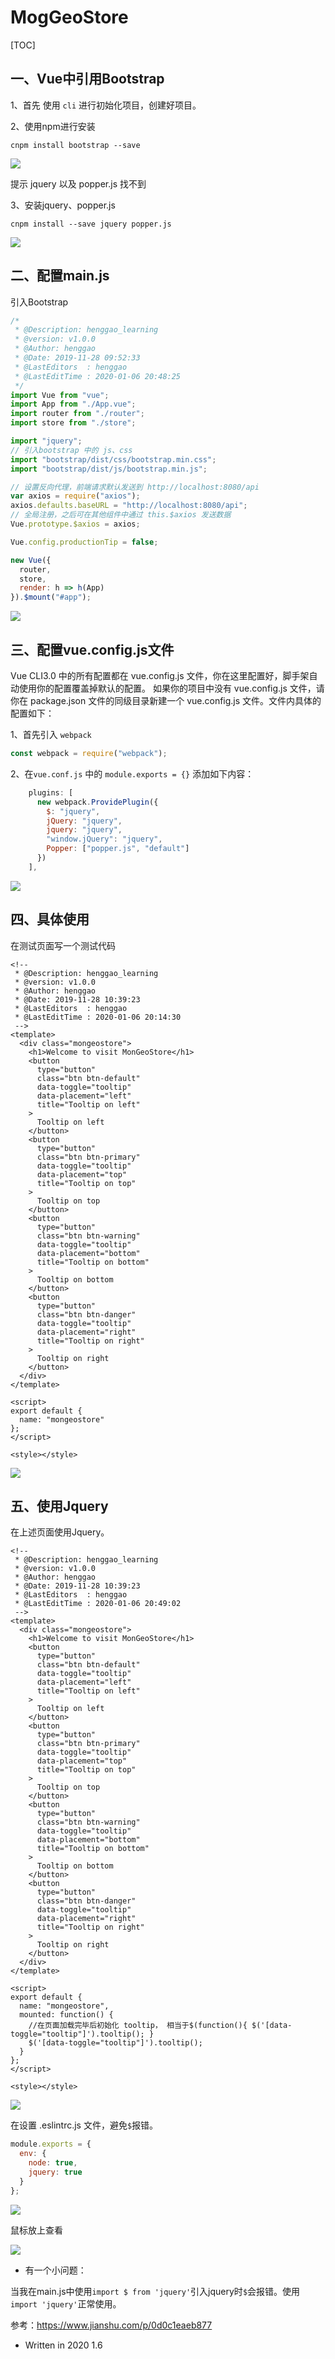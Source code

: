 # MogGeoStore

[TOC]

## 一、Vue中引用Bootstrap

1、首先 使用 `cli` 进行初始化项目，创建好项目。

2、使用npm进行安装

```
cnpm install bootstrap --save
```

![](IMG/微信截图_20200106175850.png)

提示 jquery 以及 popper.js 找不到

3、安装jquery、popper.js

```
cnpm install --save jquery popper.js
```

![](IMG/微信截图_20200106180131.png)

## 二、配置main.js

引入Bootstrap

```js
/*
 * @Description: henggao_learning
 * @version: v1.0.0
 * @Author: henggao
 * @Date: 2019-11-28 09:52:33
 * @LastEditors  : henggao
 * @LastEditTime : 2020-01-06 20:48:25
 */
import Vue from "vue";
import App from "./App.vue";
import router from "./router";
import store from "./store";

import "jquery";
// 引入bootstrap 中的 js、css
import "bootstrap/dist/css/bootstrap.min.css";
import "bootstrap/dist/js/bootstrap.min.js";

// 设置反向代理，前端请求默认发送到 http://localhost:8080/api
var axios = require("axios");
axios.defaults.baseURL = "http://localhost:8080/api";
// 全局注册，之后可在其他组件中通过 this.$axios 发送数据
Vue.prototype.$axios = axios;

Vue.config.productionTip = false;

new Vue({
  router,
  store,
  render: h => h(App)
}).$mount("#app");

```

![](IMG/微信截图_20200106205835.png)

## 三、配置vue.config.js文件

Vue CLI3.0 中的所有配置都在 vue.config.js 文件，你在这里配置好，脚手架自动使用你的配置覆盖掉默认的配置。
 如果你的项目中没有 vue.config.js 文件，请你在 package.json 文件的同级目录新建一个 vue.config.js 文件。文件内具体的配置如下：

1、首先引入 `webpack`

```js
const webpack = require("webpack");
```

 2、在`vue.conf.js` 中的 `module.exports = {}` 添加如下内容：

```js
    plugins: [
      new webpack.ProvidePlugin({
        $: "jquery",
        jQuery: "jquery",
        jquery: "jquery",
        "window.jQuery": "jquery",
        Popper: ["popper.js", "default"]
      })
    ],
```

![](IMG/微信截图_20200106205608.png)

## 四、具体使用

在测试页面写一个测试代码

```vue
<!--
 * @Description: henggao_learning
 * @version: v1.0.0
 * @Author: henggao
 * @Date: 2019-11-28 10:39:23
 * @LastEditors  : henggao
 * @LastEditTime : 2020-01-06 20:14:30
 -->
<template>
  <div class="mongeostore">
    <h1>Welcome to visit MonGeoStore</h1>
    <button
      type="button"
      class="btn btn-default"
      data-toggle="tooltip"
      data-placement="left"
      title="Tooltip on left"
    >
      Tooltip on left
    </button>
    <button
      type="button"
      class="btn btn-primary"
      data-toggle="tooltip"
      data-placement="top"
      title="Tooltip on top"
    >
      Tooltip on top
    </button>
    <button
      type="button"
      class="btn btn-warning"
      data-toggle="tooltip"
      data-placement="bottom"
      title="Tooltip on bottom"
    >
      Tooltip on bottom
    </button>
    <button
      type="button"
      class="btn btn-danger"
      data-toggle="tooltip"
      data-placement="right"
      title="Tooltip on right"
    >
      Tooltip on right
    </button>
  </div>
</template>

<script>
export default {
  name: "mongeostore"
};
</script>

<style></style>

```

![](IMG/微信截图_20200106200707.png)



## 五、使用Jquery

在上述页面使用Jquery。

```vue
<!--
 * @Description: henggao_learning
 * @version: v1.0.0
 * @Author: henggao
 * @Date: 2019-11-28 10:39:23
 * @LastEditors  : henggao
 * @LastEditTime : 2020-01-06 20:49:02
 -->
<template>
  <div class="mongeostore">
    <h1>Welcome to visit MonGeoStore</h1>
    <button
      type="button"
      class="btn btn-default"
      data-toggle="tooltip"
      data-placement="left"
      title="Tooltip on left"
    >
      Tooltip on left
    </button>
    <button
      type="button"
      class="btn btn-primary"
      data-toggle="tooltip"
      data-placement="top"
      title="Tooltip on top"
    >
      Tooltip on top
    </button>
    <button
      type="button"
      class="btn btn-warning"
      data-toggle="tooltip"
      data-placement="bottom"
      title="Tooltip on bottom"
    >
      Tooltip on bottom
    </button>
    <button
      type="button"
      class="btn btn-danger"
      data-toggle="tooltip"
      data-placement="right"
      title="Tooltip on right"
    >
      Tooltip on right
    </button>
  </div>
</template>

<script>
export default {
  name: "mongeostore",
  mounted: function() {
    //在页面加载完毕后初始化 tooltip， 相当于$(function(){ $('[data-toggle="tooltip"]').tooltip(); }
    $('[data-toggle="tooltip"]').tooltip();
  }
};
</script>

<style></style>

```

![](IMG/微信截图_20200106205251.png)

在设置 .eslintrc.js 文件，避免`$`报错。

```js
module.exports = {
  env: {
    node: true,
    jquery: true
  }
};
```

![](IMG/微信截图_20200106205159.png)

鼠标放上查看

![](IMG/微信截图_20200106205719.png)

- 有一个小问题：

当我在main.js中使用`import $ from 'jquery'`引入jquery时`$`会报错。使用`import 'jquery'`正常使用。



参考：https://www.jianshu.com/p/0d0c1eaeb877

- Written in 2020 1.6


